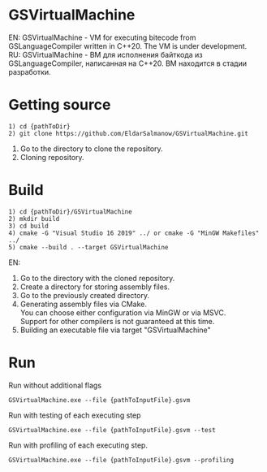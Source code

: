 # GSVirtualMachine
EN: GSVirtualMachine - VM for executing bitecode from GSLanguageCompiler written in C++20. The VM is under development.<br>
RU: GSVirtualMachine - ВМ для исполнения байткода из GSLanguageCompiler, написанная на C++20. ВМ находится в стадии разработки.

# Getting source
```shell
1) cd {pathToDir}
2) git clone https://github.com/EldarSalmanow/GSVirtualMachine.git
```
1. Go to the directory to clone the repository.
2. Cloning repository.

# Build
```shell
1) cd {pathToDir}/GSVirtualMachine
2) mkdir build
3) cd build
4) cmake -G "Visual Studio 16 2019" ../ or cmake -G "MinGW Makefiles" ../
5) cmake --build . --target GSVirtualMachine
```
EN:
1. Go to the directory with the cloned repository.
2. Create a directory for storing assembly files.
3. Go to the previously created directory.
4. Generating assembly files via CMake.<br>You can choose either configuration via MinGW or via MSVC.<br>Support for other compilers is not guaranteed at this time.
5. Building an executable file via target "GSVirtualMachine"

# Run
Run without additional flags
```shell
GSVirtualMachine.exe --file {pathToInputFile}.gsvm
```

Run with testing of each executing step
```shell
GSVirtualMachine.exe --file {pathToInputFile}.gsvm --test
```

Run with profiling of each executing step.
```shell
GSVirtualMachine.exe --file {pathToInputFile}.gsvm --profiling
```
